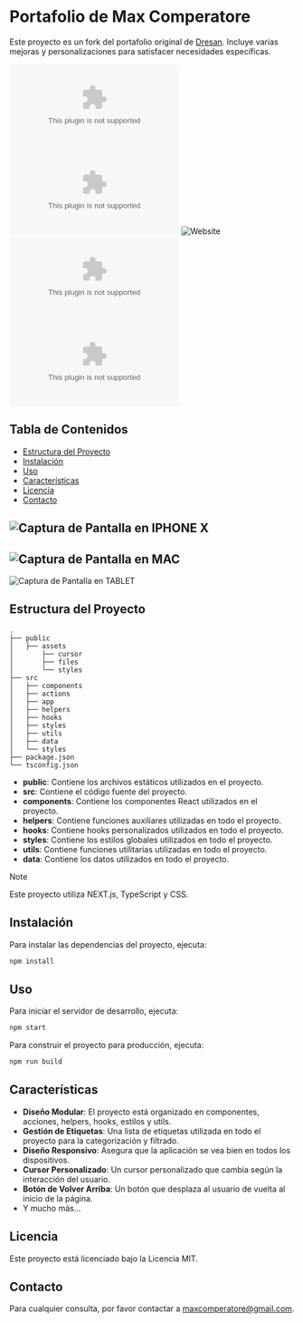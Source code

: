 # Portafolio de Max Comperatore

Este proyecto es un fork del portafolio original de [Dresan](https://dresan.dev). Incluye varias mejoras y personalizaciones para satisfacer necesidades específicas.

![GitHub repo size](https://img.shields.io/github/repo-size/pyoneerC/maxcomperatore.com)
![Libraries.io dependency status for GitHub repo](https://img.shields.io/librariesio/github/pyoneerc/maxcomperatore.com)
![Website](https://img.shields.io/website?url=https%3A%2F%2Fmaxcomperatore.com)
![CodeFactor Grade](https://img.shields.io/codefactor/grade/github/pyoneerc/maxcomperatore.com)
![GitHub License](https://img.shields.io/github/license/pyoneerc/maxcomperatore.com)

## Tabla de Contenidos

- [Estructura del Proyecto](#estructura-del-proyecto)
- [Instalación](#instalación)
- [Uso](#uso)
- [Características](#características)
- [Licencia](#licencia)
- [Contacto](#contacto)

![Captura de Pantalla en IPHONE X](/public/assets/readme/iphonex.png)
---
![Captura de Pantalla en MAC](/public/assets/readme/mac.png)
---
![Captura de Pantalla en TABLET](/public/assets/readme/tablet.png)

## Estructura del Proyecto

```
.
├── public
│   ├── assets
│       ├── cursor
│       ├── files
│       └── styles
├── src
│   ├── components
│   ├── actions
│   ├── app
│   ├── helpers
│   ├── hooks
│   ├── styles
│   ├── utils
│   ├── data
│   └── styles
├── package.json
└── tsconfig.json
```

- **public**: Contiene los archivos estáticos utilizados en el proyecto.
- **src**: Contiene el código fuente del proyecto.
- **components**: Contiene los componentes React utilizados en el proyecto.
- **helpers**: Contiene funciones auxiliares utilizadas en todo el proyecto.
- **hooks**: Contiene hooks personalizados utilizados en todo el proyecto.
- **styles**: Contiene los estilos globales utilizados en todo el proyecto.
- **utils**: Contiene funciones utilitarias utilizadas en todo el proyecto.
- **data**: Contiene los datos utilizados en todo el proyecto.

> [!NOTE]
> Este proyecto utiliza NEXT.js, TypeScript y CSS.

## Instalación

Para instalar las dependencias del proyecto, ejecuta:

```bash
npm install
```

## Uso

Para iniciar el servidor de desarrollo, ejecuta:

```bash
npm start
```

Para construir el proyecto para producción, ejecuta:

```bash
npm run build
```

## Características

- **Diseño Modular**: El proyecto está organizado en componentes, acciones, helpers, hooks, estilos y utils.
- **Gestión de Etiquetas**: Una lista de etiquetas utilizada en todo el proyecto para la categorización y filtrado.
- **Diseño Responsivo**: Asegura que la aplicación se vea bien en todos los dispositivos.
- **Cursor Personalizado**: Un cursor personalizado que cambia según la interacción del usuario.
- **Botón de Volver Arriba**: Un botón que desplaza al usuario de vuelta al inicio de la página.
- Y mucho más...

## Licencia

Este proyecto está licenciado bajo la Licencia MIT.

## Contacto

Para cualquier consulta, por favor contactar a [maxcomperatore@gmail.com](mailto:maxcomperatore@gmail.com).